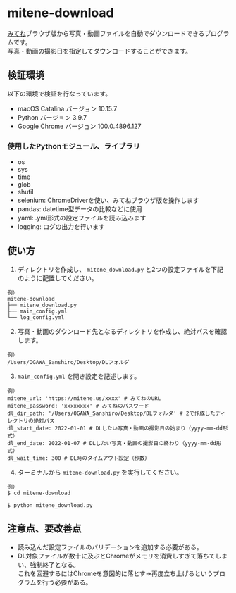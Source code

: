 # mitene-download
[みてね](https://mitene.us/)ブラウザ版から写真・動画ファイルを自動でダウンロードできるプログラムです。<br>
写真・動画の撮影日を指定してダウンロードすることができます。

## 検証環境
以下の環境で検証を行なっています。
- macOS Catalina バージョン 10.15.7
- Python バージョン 3.9.7
- Google Chrome バージョン 100.0.4896.127

### 使用したPythonモジュール、ライブラリ
- os
- sys
- time
- glob
- shutil
- selenium: ChromeDriverを使い、みてねブラウザ版を操作します
- pandas: datetime型データの比較などに使用
- yaml: .yml形式の設定ファイルを読み込みます
- logging: ログの出力を行います

## 使い方
1. ディレクトリを作成し、 `mitene_download.py` と2つの設定ファイルを下記のように配置してください。
```
例）
mitene-download
├── mitene_download.py
├── main_config.yml
└── log_config.yml
```
2. 写真・動画のダウンロード先となるディレクトリを作成し、絶対パスを確認します。
```
例）
/Users/OGAWA_Sanshiro/Desktop/DLフォルダ
```
3. `main_config.yml` を開き設定を記述します。
```
例）
mitene_url: 'https://mitene.us/xxxx' # みてねのURL
mitene_password: 'xxxxxxxx' # みてねのパスワード
dl_dir_path: '/Users/OGAWA_Sanshiro/Desktop/DLフォルダ' # 2で作成したディレクトリの絶対パス
dl_start_date: 2022-01-01 # DLしたい写真・動画の撮影日の始まり（yyyy-mm-dd形式）
dl_end_date: 2022-01-07 # DLしたい写真・動画の撮影日の終わり（yyyy-mm-dd形式）
dl_wait_time: 300 # DL時のタイムアウト設定（秒数）
```
4. ターミナルから `mitene-download.py` を実行してください。
```
例）
$ cd mitene-download
```
```
$ python mitene_download.py
```

## 注意点、要改善点
- 読み込んだ設定ファイルのバリデーションを追加する必要がある。
- DL対象ファイルが数十に及ぶとChromeがメモリを消費しすぎて落ちてしまい、強制終了となる。<br>
これを回避するにはChromeを意図的に落とす→再度立ち上げるというプログラムを行う必要がある。